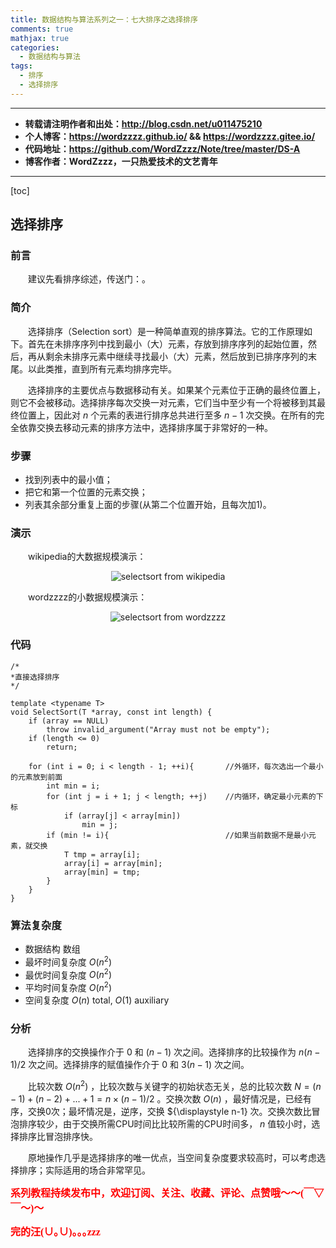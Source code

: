 ```yaml
---
title: 数据结构与算法系列之一：七大排序之选择排序
comments: true
mathjax: true
categories:
  - 数据结构与算法
tags:
  - 排序
  - 选择排序
---
```


----------

- **转载请注明作者和出处：http://blog.csdn.net/u011475210**
- **个人博客：https://wordzzzz.github.io/ && https://wordzzzz.gitee.io/**
- **代码地址：https://github.com/WordZzzz/Note/tree/master/DS-A**
- **博客作者：WordZzzz，一只热爱技术的文艺青年**

----------

[toc]

## 选择排序

### 前言

&emsp;&emsp;建议先看排序综述，传送门：。

### 简介

&emsp;&emsp;选择排序（Selection sort）是一种简单直观的排序算法。它的工作原理如下。首先在未排序序列中找到最小（大）元素，存放到排序序列的起始位置，然后，再从剩余未排序元素中继续寻找最小（大）元素，然后放到已排序序列的末尾。以此类推，直到所有元素均排序完毕。

&emsp;&emsp;选择排序的主要优点与数据移动有关。如果某个元素位于正确的最终位置上，则它不会被移动。选择排序每次交换一对元素，它们当中至少有一个将被移到其最终位置上，因此对 ${\displaystyle n}$ 个元素的表进行排序总共进行至多 ${\displaystyle n-1}$ 次交换。在所有的完全依靠交换去移动元素的排序方法中，选择排序属于非常好的一种。

### 步骤

- 找到列表中的最小值；
- 把它和第一个位置的元素交换；
- 列表其余部分重复上面的步骤(从第二个位置开始，且每次加1)。

### 演示

&emsp;&emsp;wikipedia的大数据规模演示：

<p></p>
<div align=center><img src="http://img.blog.csdn.net/20180108111324944?watermark/2/text/aHR0cDovL2Jsb2cuY3Nkbi5uZXQvdTAxMTQ3NTIxMA==/font/5a6L5L2T/fontsize/400/fill/I0JBQkFCMA==/dissolve/70/gravity/SouthEast" alt="selectsort from wikipedia"/></div>
<p></p>

&emsp;&emsp;wordzzzz的小数据规模演示：

<p></p>
<div align=center><img src="http://img.blog.csdn.net/20180108111351977?watermark/2/text/aHR0cDovL2Jsb2cuY3Nkbi5uZXQvdTAxMTQ3NTIxMA==/font/5a6L5L2T/fontsize/400/fill/I0JBQkFCMA==/dissolve/70/gravity/SouthEast" alt="selectsort from wordzzzz"/></div>
<p></p>

### 代码

```cpp?linenums
/*
*直接选择排序
*/

template <typename T>
void SelectSort(T *array, const int length) {
	if (array == NULL)
		throw invalid_argument("Array must not be empty");
	if (length <= 0)
		return;

	for (int i = 0; i < length - 1; ++i){		//外循环，每次选出一个最小的元素放到前面
		int min = i;
		for (int j = i + 1; j < length; ++j)	//内循环，确定最小元素的下标
			if (array[j] < array[min])
				min = j;
		if (min != i){							//如果当前数据不是最小元素，就交换
			T tmp = array[i];
			array[i] = array[min];
			array[min] = tmp;
		}
	}
}
```

### 算法复杂度

- 数据结构	数组
- 最坏时间复杂度	${\displaystyle O(n^2)}$ 
- 最优时间复杂度	${\displaystyle O(n^2)}$
- 平均时间复杂度	${\displaystyle O(n^2)}$
- 空间复杂度	${\displaystyle O(n)}$ total, ${\displaystyle O(1)}$ auxiliary

### 分析

&emsp;&emsp;选择排序的交换操作介于 ${\displaystyle 0}$ 和 ${\displaystyle (n-1)}$ 次之间。选择排序的比较操作为 ${\displaystyle n(n-1)/2}$ 次之间。选择排序的赋值操作介于 ${\displaystyle 0}$ 和 ${\displaystyle 3(n-1)}$ 次之间。


&emsp;&emsp;比较次数 ${\displaystyle O(n^{2})}$ ，比较次数与关键字的初始状态无关，总的比较次数 ${\displaystyle N=(n-1)+(n-2)+...+1=n\times (n-1)/2}$ 。交换次数 ${\displaystyle O(n)}$ ，最好情况是，已经有序，交换0次；最坏情况是，逆序，交换 ${\displaystyle n-1} 次。交换次数比冒泡排序较少，由于交换所需CPU时间比比较所需的CPU时间多， ${\displaystyle n}$ 值较小时，选择排序比冒泡排序快。

&emsp;&emsp;原地操作几乎是选择排序的唯一优点，当空间复杂度要求较高时，可以考虑选择排序；实际适用的场合非常罕见。

**<font color="red" size=3 face="仿宋">系列教程持续发布中，欢迎订阅、关注、收藏、评论、点赞哦～～(￣▽￣～)～</font>**

**<font color="red" size=3 face="仿宋">完的汪(∪｡∪)｡｡｡zzz</font>**